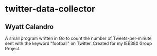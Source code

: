 # twitter-data-collector
## Wyatt Calandro
A small program written in Go to count the number of Tweets-per-minute sent with the keyword "football" on Twitter. Created for my IEE380 Group Project.
